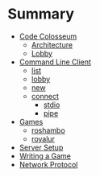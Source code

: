 # Summary

- [Code Colosseum](./coco.md)
  - [Architecture](./coco/arch.md)
  - [Lobby](./coco/lobby.md)
- [Command Line Client](./cli.md)
  - [list](./cli/list.md)
  - [lobby](./cli/lobby.md)
  - [new](./cli/new.md)
  - [connect](./cli/connect.md)
    - [stdio](./cli/stdio.md)
    - [pipe](./cli/pipe.md)
- [Games](./games.md)
  - [roshambo](./games/roshambo.md)
  - [royalur](./games/royalur.md)
- [Server Setup]()
- [Writing a Game]()
- [Network Protocol]()
